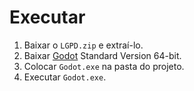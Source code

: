 # Executar
1. Baixar o `LGPD.zip` e extraí-lo.
2. Baixar [Godot](https://godotengine.org/download/windows) Standard Version 64-bit.
3. Colocar `Godot.exe` na pasta do projeto.
4. Executar `Godot.exe`.
